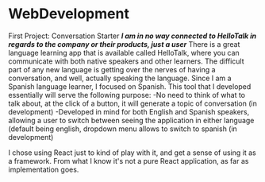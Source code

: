 # WebDevelopment

First Project: Conversation Starter ***I am in no way connected to HelloTalk in regards to the company or their products, just a user*** 
There is a great language learning app that is available called HelloTalk, where you can communicate with both native speakers and other learners. The difficult part of any new language is getting over the nerves of having a conversation, and well, actually speaking the language. Since I am a Spanish language learner, I focused on Spanish. This tool that I developed essentially will serve the following purpose:
  -No need to think of what to talk about, at the click of a button, it will generate a topic of conversation (in development)
  -Developed in mind for both English and Spanish speakers, allowing a user to switch between seeing the application in either language (default being english, dropdown menu       allows to switch to spanish (in development)
  
I chose using React just to kind of play with it, and get a sense of using it as a framework. From what I know it's not a pure React application, as far as implementation goes.
